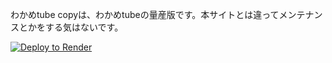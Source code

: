 わかめtube copyは、わかめtubeの量産版です。本サイトとは違ってメンテナンスとかをする気はないです。


<a href="https://render.com/deploy?repo=https://github.com/karaageYUKI/wakametube">
 <img src="https://render.com/images/deploy-to-render-button.svg" alt="Deploy to Render"><br>
</a>

